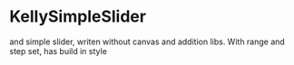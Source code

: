# KellySimpleSlider
and simple slider, writen without canvas and addition libs. With range and step set, has build in style
